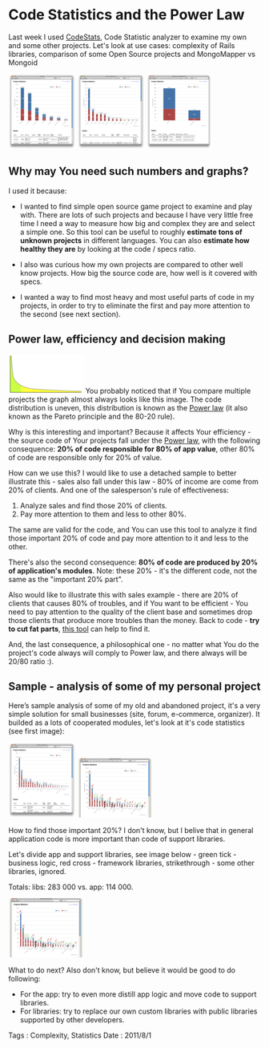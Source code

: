 # Code Statistics and the Power Law

Last week I used [CodeStats](https://github.com/alexeypetrushin/code_stats), Code Statistic analyzer
to examine my own and some other projects. Let's look at use cases: complexity of Rails libraries,
comparison of some Open Source projects and MongoMapper vs Mongoid

![Ruby on Rails](code-statistics-and-the-power-law/rails.thumb.png)
![Some Open Source Projects](code-statistics-and-the-power-law/some-os-projects.thumb.png)
![Mongoid vs MongoMapper](code-statistics-and-the-power-law/mongoid-vs-mongomapper.thumb.png)

## Why may You need such numbers and graphs?

I used it because:

- I wanted to find simple open source game project to examine and play with. There are lots of such
projects and because I have very little free time I need a way to measure how big and complex they are
and select a simple one. So this tool can be useful to roughly **estimate tons of unknown projects** in
different languages. You can also **estimate how healthy they are** by looking at the code / specs ratio.

- I also was curious how my own projects are compared to other well know projects. How big the source
code are, how well is it covered with specs.

- I wanted a way to find most heavy and most useful parts of code in my projects, in order to try to
eliminate the first and pay more attention to the second (see next section).

## Power law, efficiency and decision making

![Power Law](code-statistics-and-the-power-law/power-law.thumb.png) You probably noticed that if You
compare multiple projects the graph almost always looks like this image. The code distribution is uneven,
this distribution is known as the [Power law](http://en.wikipedia.org/wiki/Power_law) (it also known
as the Pareto principle and the 80-20 rule).

Why is this interesting and important? Because it affects Your efficiency - the source code of Your
projects fall under the [Power law](http://en.wikipedia.org/wiki/Power_law), with the following
consequence: **20% of code responsible for 80% of app value**, other 80% of code are responsible only
for 20% of value.

How can we use this? I would like to use a detached sample to better illustrate this - sales also
fall under this law - 80% of income are come from 20% of clients. And one of the salesperson's
rule of effectiveness:

1. Analyze sales and find those 20% of clients.
2. Pay more attention to them and less to other 80%.

The same are valid for the code, and You can use this tool to analyze it find those important 20% of
code and pay more attention to it and less to the other.

There's also the second consequence: **80% of code are produced by 20% of application's modules**.
Note: these 20% - it's the different code, not the same as the "important 20% part".

Also would like to illustrate this with sales example - there are 20% of clients that causes 80% of
troubles, and if You want to be efficient - You need to pay attention to the quality of the client
base and sometimes drop those clients that produce more troubles than the money. Back to
code - **try to cut fat parts**, [this tool](https://github.com/alexeypetrushin/code_stats) can help
to find it.

And, the last consequence, a philosophical one - no matter what You do the project's code always will
comply to Power law, and there always will be 20/80 ratio :).

## Sample - analysis of some of my personal project

Here’s sample analysis of some of my old and abandoned project, it's a very simple solution for small
businesses (site, forum, e-commerce, organizer). It builded as a lots of cooperated modules, let's
look at it's code statistics (see first image):

![Rad SBS](code-statistics-and-the-power-law/rad-sbs.thumb.png)
![Rad SBS Power Law](code-statistics-and-the-power-law/rad-sbs-pareto.thumb.png)

How to find those important 20%? I don't know, but I belive that in general application code
is more important than code of support libraries.

Let's divide app and support libraries, see image below - green tick - business logic, red cross -
framework libraries, strikethrough - some other libraries, ignored.

Totals: libs: 283 000 vs. app: 114 000.

![Rad SBS Power Law](code-statistics-and-the-power-law/rad-sbs-pareto.thumb.png)

What to do next? Also don't know, but believe it would be good to do following:

- For the app: try to even more distill app logic and move code to support libraries.
- For libraries: try to replace our own custom libraries with public libraries supported by
other developers.

Tags : Complexity, Statistics
Date : 2011/8/1